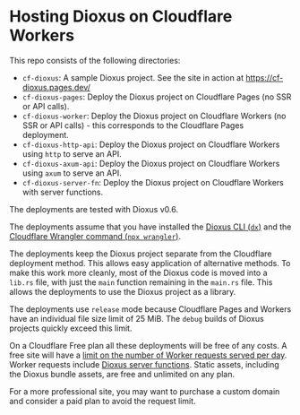 # Hosting Dioxus on Cloudflare Workers

This repo consists of the following directories:

- `cf-dioxus`: A sample Dioxus project. See the site in action at https://cf-dioxus.pages.dev/
- `cf-dioxus-pages`: Deploy the Dioxus project on Cloudflare Pages (no SSR or API calls).
- `cf-dioxus-worker`: Deploy the Dioxus project on Cloudflare Workers (no SSR or API calls) - this corresponds to the Cloudflare Pages deployment.
- `cf-dioxus-http-api`: Deploy the Dioxus project on Cloudflare Workers using `http` to serve an API.
- `cf-dioxus-axum-api`: Deploy the Dioxus project on Cloudflare Workers using `axum` to serve an API.
- `cf-dioxus-server-fn`: Deploy the Dioxus project on Cloudflare Workers with server functions.

The deployments are tested with Dioxus v0.6.

The deployments assume that you have installed the [Dioxus CLI (`dx`)](https://dioxuslabs.com/learn/0.6/getting_started/)
and the [Cloudflare Wrangler command (`npx wrangler`)](https://developers.cloudflare.com/workers/wrangler/install-and-update/).

The deployments keep the Dioxus project separate from the Cloudflare
deployment method. This allows easy application of alternative methods. To make
this work more cleanly, most of the Dioxus code is moved into a `lib.rs` file,
with just the `main` function remaining in the `main.rs` file. This allows the
deployments to use the Dioxus project as a library.

The deployments use `release` mode because Cloudflare Pages and Workers have an
individual file size limit of 25 MiB. The `debug` builds of Dioxus projects
quickly exceed this limit.

On a Cloudflare Free plan all these deployments will be free of any costs. A
free site will have a [limit on the number of Worker requests served per day](https://developers.cloudflare.com/workers/platform/pricing/#workers). Worker requests include [Dioxus server functions](https://dioxuslabs.com/learn/0.6/guides/fullstack/server_functions/).
Static assets, including the Dioxus bundle assets, are free and unlimited on any plan.

For a more professional site, you may want to purchase a custom domain and
consider a paid plan to avoid the request limit.
